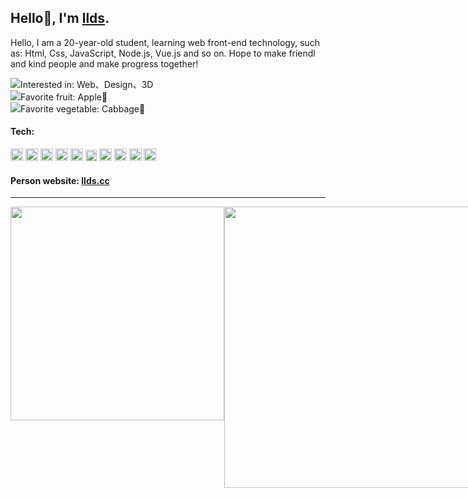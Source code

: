 ## Hello👋, I'm [llds](https://www.llds.cc).

Hello, I am a 20-year-old student, learning web front-end technology, such as: Html, Css, JavaScript, Node.js, Vue.js and so on. Hope to make friendl and kind people and make progress together!

<img src="https://api.iconify.design/svg-spinners:bouncing-ball.svg?color=%23737373"/>Interested in: Web、Design、3D
<br>
<img src="https://api.iconify.design/svg-spinners:bouncing-ball.svg?color=%23737373"/>Favorite fruit: Apple🍎
<br>
<img src="https://api.iconify.design/svg-spinners:bouncing-ball.svg?color=%23737373"/>Favorite vegetable: Cabbage🥬

#### Tech:
<code><img height="20" src="https://api.iconify.design/logos:html-5.svg" alt="html" /></code>
<code><img height="20" src="https://api.iconify.design/logos:css-3.svg" alt="css" /></code>
<code><img height="20" src="https://api.iconify.design/logos:javascript.svg" alt="javascript" /></code>
<code><img height="20" src="https://api.iconify.design/logos:typescript-icon-round.svg" alt="typescript" /></code>
<code><img height="20" src="https://api.iconify.design/logos:vue.svg" alt="vue" /></code>
<code><img height="18" src="https://api.iconify.design/logos:nuxt-icon.svg" alt="nuxt" /></code>
<code><img height="20" src="https://api.iconify.design/logos:nodejs-icon-alt.svg" alt="nodejs" /></code>
<code><img height="20" src="https://api.iconify.design/logos:express.svg" alt="expressjs" /></code>
<code><img height="20" src="https://api.iconify.design/logos:nestjs.svg" alt="nestjs" /></code>
<code><img height="20" src="https://img.js.design/assets/webImg/favicon.ico" alt="nestjs" /></code>

#### Person website: [llds.cc](https://llds.cc) 

---
<div style="display:flex;">
  <img  width="342" src="https://github-readme-stats.vercel.app/api/top-langs/?username=llds66&layout=compact&bg_color=30,184e68,57ca85&title_color=fff&text_color=fff"/>
  <img  width="450"   src="https://github-readme-stats.vercel.app/api?username=llds66&show_icons=true&layout=compact&bg_color=30,184e68,57ca85&title_color=fff&text_color=fff"/>
</div>
